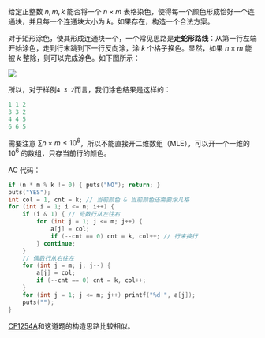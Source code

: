 给定正整数 $n,m,k$ 能否将一个 $n\times m$ 表格染色，使得每一个颜色形成恰好一个连通块，并且每一个连通块大小为 $k$。如果存在，构造一个合法方案。

对于矩形涂色，使其形成连通块一个，一个常见思路是**走蛇形路线**：从第一行左端开始涂色，走到行末跳到下一行反向涂，涂 $k$ 个格子换色。显然，如果 $n\times m$ 能被 $k$ 整除，则可以完成涂色。如下图所示：

![](https://cdn.luogu.com.cn/upload/image_hosting/t9v11txo.png)


所以，对于样例`4 3 2`而言，我们涂色结果是这样的：

```c
1 1 2 
3 3 2
4 4 5
6 6 5
```

需要注意 $\sum n\times m \le 10^6$，所以不能直接开二维数组（MLE），可以开一个一维的 $10^6$ 的数组，只存当前行的颜色。

AC 代码：
```cpp
if (n * m % k != 0) { puts("NO"); return; }
puts("YES");
int col = 1, cnt = k; // 当前颜色 & 当前颜色还需要涂几格
for (int i = 1; i <= n; i++) {
    if (i & 1) { // 奇数行从左往右
        for (int j = 1; j <= m; j++) {
            a[j] = col;
            if (--cnt == 0) cnt = k, col++; // 行末换行
        } continue;
    }
    // 偶数行从右往左
    for (int j = m; j; j--) {
        a[j] = col;
        if (--cnt == 0) cnt = k, col++;
    }
    for (int j = 1; j <= m; j++) printf("%d ", a[j]);
    puts("");
}
```

[CF1254A](http://www.luogu.com.cn/problem/CF1254A "CF1254A")和这道题的构造思路比较相似。